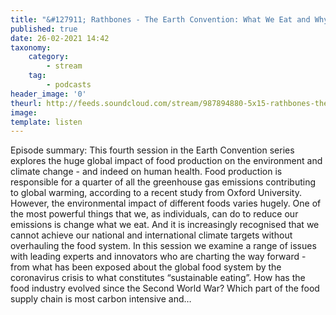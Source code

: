 ```yaml
---
title: "&#127911; Rathbones - The Earth Convention: What We Eat and Why It Matters"
published: true
date: 26-02-2021 14:42
taxonomy:
    category:
        - stream
    tag:
        - podcasts
header_image: '0'
theurl: http://feeds.soundcloud.com/stream/987894880-5x15-rathbones-the-earth-convention-what-we-eat-and-why-it-matters.mp3
image: 
template: listen
--- 
```

Episode summary: This fourth session in the Earth Convention series explores the huge global impact of food production on the environment and climate change - and indeed on human health. Food production is responsible for a quarter of all the greenhouse gas emissions contributing to global warming, according to a recent study from Oxford University. However, the environmental impact of different foods varies hugely. One of the most powerful things that we, as individuals, can do to reduce our emissions is change what we eat. And it is increasingly recognised that we cannot achieve our national and international climate targets without overhauling the food system. In this session we examine a range of issues with leading experts and innovators who are charting the way forward - from what has been exposed about the global food system by the coronavirus crisis to what constitutes “sustainable eating”. How has the food industry evolved since the Second World War? Which part of the food supply chain is most carbon intensive and…
